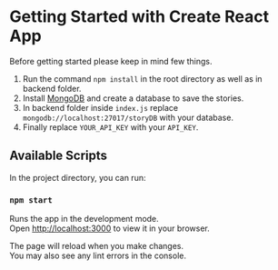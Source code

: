 # Getting Started with Create React App

Before getting started please keep in mind few things.
1. Run the command `npm install` in the root directory as well as in backend folder.
2. Install [MongoDB](https://www.mongodb.com/try/download/community) and create a database to save the stories.
3. In backend folder inside `index.js` replace `mongodb://localhost:27017/storyDB` with your database.
4. Finally replace `YOUR_API_KEY` with your `API_KEY`.

## Available Scripts

In the project directory, you can run:

### `npm start`

Runs the app in the development mode.\
Open [http://localhost:3000](http://localhost:3000) to view it in your browser.

The page will reload when you make changes.\
You may also see any lint errors in the console.
